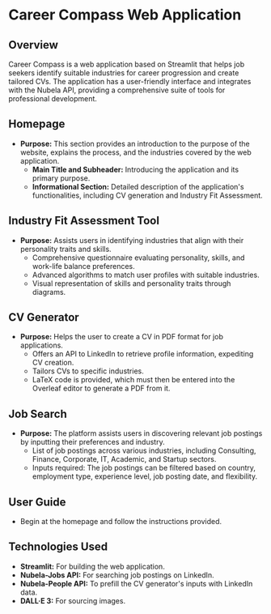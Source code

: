 # Career Compass Web Application

## Overview
Career Compass is a web application based on Streamlit that helps job seekers identify suitable industries for career progression and create tailored CVs. The application has a user-friendly interface and integrates with the Nubela API, providing a comprehensive suite of tools for professional development.

## Homepage
- **Purpose:** This section provides an introduction to the purpose of the website, explains the process, and the industries covered by the web application.
  - **Main Title and Subheader:** Introducing the application and its primary purpose.
  - **Informational Section:** Detailed description of the application's functionalities, including CV generation and Industry Fit Assessment.

## Industry Fit Assessment Tool
- **Purpose:** Assists users in identifying industries that align with their personality traits and skills.
  - Comprehensive questionnaire evaluating personality, skills, and work-life balance preferences.
  - Advanced algorithms to match user profiles with suitable industries.
  - Visual representation of skills and personality traits through diagrams.

## CV Generator
- **Purpose:** Helps the user to create a CV in PDF format for job applications.
  - Offers an API to LinkedIn to retrieve profile information, expediting CV creation.
  - Tailors CVs to specific industries.
  - LaTeX code is provided, which must then be entered into the Overleaf editor to generate a PDF from it.

## Job Search
- **Purpose:** The platform assists users in discovering relevant job postings by inputting their preferences and industry.
  - List of job postings across various industries, including Consulting, Finance, Corporate, IT, Academic, and Startup sectors.
  - Inputs required: The job postings can be filtered based on country, employment type, experience level, job posting date, and flexibility.

## User Guide
- Begin at the homepage and follow the instructions provided.

## Technologies Used
- **Streamlit:** For building the web application.
- **Nubela-Jobs API:** For searching job postings on LinkedIn.
- **Nubela-People API:** To prefill the CV generator's inputs with LinkedIn data.
- **DALL·E 3:** For sourcing images.

